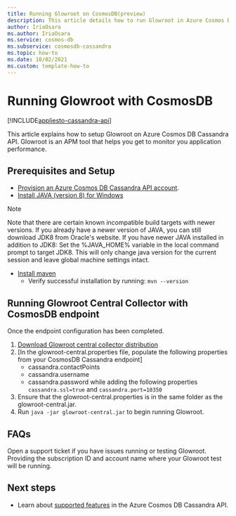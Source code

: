 ```yaml
---
title: Running Glowroot on CosmosDB(preview)
description: This article details how to run Glowroot in Azure Cosmos DB Cassandra API.
author: IriaOsara
ms.author: IriaOsara
ms.service: cosmos-db
ms.subservice: cosmosdb-cassandra
ms.topic: how-to
ms.date: 10/02/2021
ms.custom: template-how-to 
---
```


# Running Glowroot with CosmosDB
[!INCLUDE[appliesto-cassandra-api](../includes/appliesto-cassandra-api.md)]

This article explains how to setup Glowroot on Azure Cosmos DB Cassandra API. Glowroot is an APM tool that helps you get to monitor you application performance.

## Prerequisites and Setup

* [Provision an Azure Cosmos DB Cassandra API account](manage-data-java.md#create-a-database-account).
* [Install JAVA (version 8) for Windows](https://developers.redhat.com/products/openjdk/download)
> [!NOTE]
> Note that there are certain known incompatible build targets with newer versions. If you already have a newer version of JAVA, you can still download JDK8 from Oracle's website.
> If you have newer JAVA installed in addition to JDK8: Set the %JAVA_HOME% variable in the local command prompt to target JDK8. This will only change java version for the current session and leave global machine settings intact. 
* [Install maven](https://maven.apache.org/download.cgi)
    * Verify successful installation by running: `mvn --version`

## Running Glowroot Central Collector with CosmosDB endpoint
Once the endpoint configuration has been completed. 
1. [Download Glowroot central collector distribution](https://github.com/glowroot/glowroot/wiki/Central-Collector-Installation#central-collector-installation)
2. [In the glowroot-central.properties file, populate the following properties from your CosmosDB Cassandra endpoint]
    * cassandra.contactPoints
    * cassandra.username
    * cassandra.password
while adding the following properties `cassandra.ssl=true` and `cassandra.port=10350`
3. Ensure that the glowroot-central.properties is in the same folder as the glowroot-central.jar.
4. Run `java -jar glowroot-central.jar` to begin running Glowroot.

## FAQs
Open a support ticket if you have issues running or testing Glowroot. Providing the subscription ID and account name where your Glowroot test will be running.

## Next steps
- Learn about [supported features](cassandra-support.md) in the Azure Cosmos DB Cassandra API.
